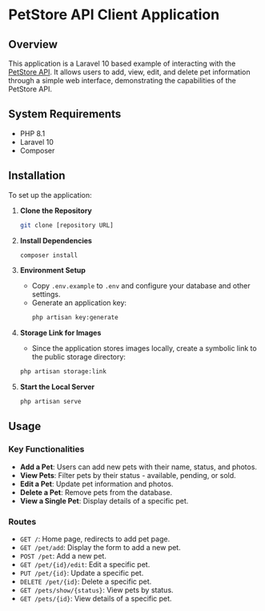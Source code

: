 # PetStore API Client Application

## Overview

This application is a Laravel 10 based example of interacting with the [PetStore API](https://petstore.swagger.io/). It allows users to add, view, edit, and delete pet information through a simple web interface, demonstrating the capabilities of the PetStore API.

## System Requirements

-   PHP 8.1
-   Laravel 10
-   Composer

## Installation

To set up the application:

1. **Clone the Repository**

    ```bash
    git clone [repository URL]
    ```

2. **Install Dependencies**

    ```bash
    composer install
    ```

3. **Environment Setup**

    - Copy `.env.example` to `.env` and configure your database and other settings.
    - Generate an application key:
        ```bash
        php artisan key:generate
        ```

4. **Storage Link for Images**

    - Since the application stores images locally, create a symbolic link to the public storage directory:

    ```bash
    php artisan storage:link
    ```

5. **Start the Local Server**

    ```bash
    php artisan serve
    ```

## Usage

### Key Functionalities

-   **Add a Pet**: Users can add new pets with their name, status, and photos.
-   **View Pets**: Filter pets by their status - available, pending, or sold.
-   **Edit a Pet**: Update pet information and photos.
-   **Delete a Pet**: Remove pets from the database.
-   **View a Single Pet**: Display details of a specific pet.

### Routes

-   `GET /`: Home page, redirects to add pet page.
-   `GET /pet/add`: Display the form to add a new pet.
-   `POST /pet`: Add a new pet.
-   `GET /pet/{id}/edit`: Edit a specific pet.
-   `PUT /pet/{id}`: Update a specific pet.
-   `DELETE /pet/{id}`: Delete a specific pet.
-   `GET /pets/show/{status}`: View pets by status.
-   `GET /pets/{id}`: View details of a specific pet.
